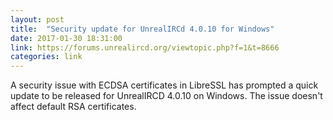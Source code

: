 ```yaml
---
layout: post
title:  "Security update for UnrealIRCd 4.0.10 for Windows"
date: 2017-01-30 18:31:00
link: https://forums.unrealircd.org/viewtopic.php?f=1&t=8666
categories: link
---
```

A security issue with ECDSA certificates in LibreSSL has prompted a quick update to be released for UnrealIRCD 4.0.10 on Windows. The issue doesn't affect default RSA certificates.